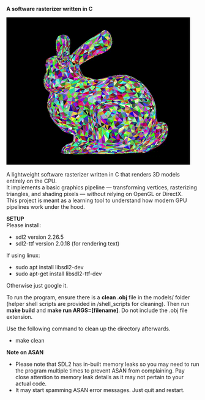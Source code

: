 **A software rasterizer written in C**  

![Demo of Software Rasterizer](thumbnail.gif)

A lightweight software rasterizer written in C that renders 3D models entirely on the CPU.  
It implements a basic graphics pipeline — transforming vertices, rasterizing triangles, and shading pixels — without relying on OpenGL or DirectX.  
This project is meant as a learning tool to understand how modern GPU pipelines work under the hood.

**SETUP**  
Please install: 
- sdl2 version 2.26.5
- sdl2-ttf version 2.0.18 (for rendering text)

If using linux: 
- sudo apt install libsdl2-dev
- sudo apt-get install libsdl2-ttf-dev

Otherwise just google it.

To run the program, ensure there is a **clean .obj** file in the models/ folder (helper shell scripts are provided in /shell_scripts for cleaning). Then run **make build** and **make run ARGS=[filename]**. Do not include the .obj file extension.

Use the following command to clean up the directory afterwards.
- make clean

**Note on ASAN**  
- Please note that SDL2 has in-built memory leaks so you may need to run the program multiple times to prevent ASAN from complaining. Pay close attention to memory leak details as it may not pertain to your actual code. 
- It may start spamming ASAN error messages. Just quit and restart.

